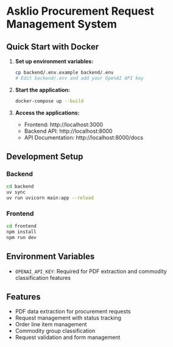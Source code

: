 # Asklio Procurement Request Management System

## Quick Start with Docker

1. **Set up environment variables:**
   ```bash
   cp backend/.env.example backend/.env
   # Edit backend/.env and add your OpenAI API key
   ```

2. **Start the application:**
   ```bash
   docker-compose up --build
   ```

3. **Access the applications:**
   - Frontend: http://localhost:3000
   - Backend API: http://localhost:8000
   - API Documentation: http://localhost:8000/docs

## Development Setup

### Backend
```bash
cd backend
uv sync
uv run uvicorn main:app --reload
```

### Frontend
```bash
cd frontend
npm install
npm run dev
```

## Environment Variables

- `OPENAI_API_KEY`: Required for PDF extraction and commodity classification features

## Features

- PDF data extraction for procurement requests
- Request management with status tracking
- Order line item management
- Commodity group classification
- Request validation and form management
